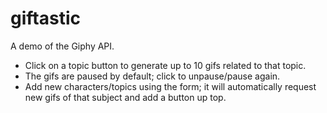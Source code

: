 # giftastic
A demo of the Giphy API.
* Click on a topic button to generate up to 10 gifs related to that topic.
* The gifs are paused by default; click to unpause/pause again.
* Add new characters/topics using the form; it will automatically request new gifs of that subject and add a button up top.
